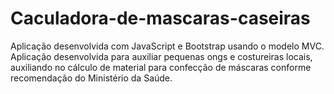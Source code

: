 # Caculadora-de-mascaras-caseiras
Aplicação desenvolvida com JavaScript e Bootstrap usando o modelo MVC. 
Aplicação desenvolvida para auxiliar pequenas ongs e costureiras locais, auxiliando no cálculo de material para confecção de máscaras conforme recomendação do Ministério da Saúde.
